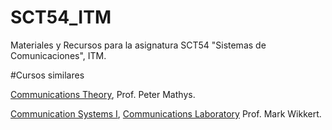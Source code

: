 # SCT54_ITM
Materiales y Recursos para la asignatura SCT54 "Sistemas de Comunicaciones", ITM.


#Cursos similares

[Communications Theory](http://ecee.colorado.edu/~mathys/ecen4242/descr.html), Prof. Peter Mathys.

[Communication Systems I](http://www.eas.uccs.edu/~mwickert/ece5625/), [Communications Laboratory](http://www.eas.uccs.edu/~mwickert/ece4670/) Prof. Mark Wikkert.

